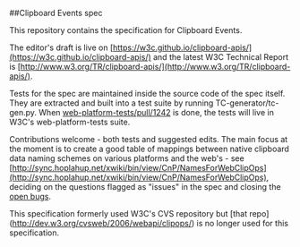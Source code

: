 ##Clipboard Events spec

This repository contains the specification for Clipboard Events.

The editor's draft is live on [https://w3c.github.io/clipboard-apis/](https://w3c.github.io/clipboard-apis/) and the latest W3C Technical Report is [http://www.w3.org/TR/clipboard-apis/](http://www.w3.org/TR/clipboard-apis/).

Tests for the spec are maintained inside the source code of the spec itself. They are extracted and built into a test suite by running TC-generator/tc-gen.py. When [web-platform-tests/pull/1242](https://github.com/w3c/web-platform-tests/pull/1242) is done, the tests will live in W3C's web-platform-tests suite.

Contributions welcome - both tests and suggested edits. The main focus at the moment is to create a good table of mappings between native clipboard data naming schemes on various platforms and the web's - see [http://sync.hoplahup.net/xwiki/bin/view/CnP/NamesForWebClipOps](http://sync.hoplahup.net/xwiki/bin/view/CnP/NamesForWebClipOps), deciding on the questions flagged as "issues" in the spec and closing the [open bugs](https://www.w3.org/Bugs/Public/buglist.cgi?component=Clipboard%20API%20and%20events&list_id=54757&product=WebAppsWG&resolution=---).

This specification formerly used W3C's CVS repository but [that repo] (http://dev.w3.org/cvsweb/2006/webapi/clipops/) is no longer used for this specification.
